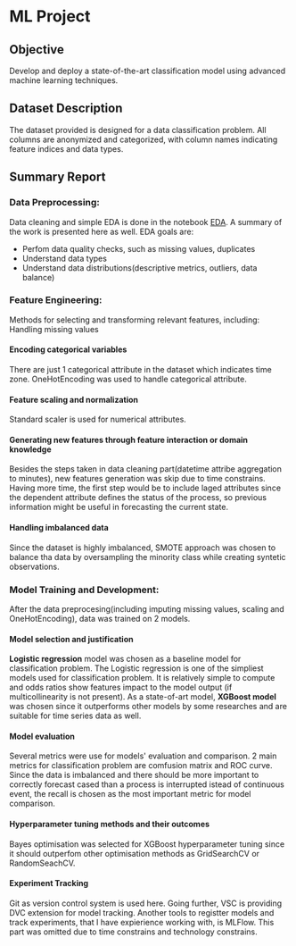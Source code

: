 # ML Project
## Objective
Develop and deploy a state-of-the-art classification model using advanced machine learning techniques.

## Dataset Description
The dataset provided is designed for a data classification problem. All columns are anonymized and categorized, with column names indicating feature indices and data types.

## Summary Report

### Data Preprocessing:
Data cleaning and simple EDA is done in the notebook [EDA](./EDA.ipynb). A summary of the work is presented here as well. 
EDA goals are:
- Perfom data quality checks, such as missing values, duplicates
- Understand data types
- Understand data distributions(descriptive metrics, outliers, data balance)


### Feature Engineering:
Methods for selecting and transforming relevant features, including:
Handling missing values
#### Encoding categorical variables
There are just 1 categorical attribute in the dataset which indicates time zone. OneHotEncoding was used to handle categorical attribute.
#### Feature scaling and normalization
Standard scaler is used for numerical attributes.
#### Generating new features through feature interaction or domain knowledge
Besides the steps taken in data cleaning part(datetime attribe aggregation to minutes), new features generation was skip due to time constrains. Having more time, the first step would be to include laged attributes since the dependent attribute defines the status of the process, so previous information might be useful in forecasting the current state.
#### Handling imbalanced data
Since the dataset is highly imbalanced, SMOTE approach was chosen to balance tha data by oversampling the minority class while creating syntetic observations.
### Model Training and Development:
After the data preprocesing(including imputing missing values, scaling and OneHotEncoding), data was trained on 2 models.
#### Model selection and justification
**Logistic regression** model was chosen as a baseline model for classification problem. The Logistic regression is one of the simpliest models used for classification problem. It is relatively simple to compute and odds ratios show features impact to the model output (if multicollinearity is not present).
As a state-of-art model, **XGBoost model** was chosen since it outperforms other models by some researches and are suitable for time series data as well. 
#### Model evaluation
Several metrics were use for models' evaluation and comparison. 2 main metrics for classification problem are comfusion matrix and ROC curve. Since the data is imbalanced and there should be more important to correctly forecast cased than a process is interrupted istead of continuous event, the recall is chosen as the most important metric for model comparison. 
#### Hyperparameter tuning methods and their outcomes
Bayes optimisation was selected for XGBoost hyperparameter tuning since it should outperfom other optimisation methods as GridSearchCV or RandomSeachCV.

#### Experiment Tracking
Git as version control system is used here. Going further, VSC is providing DVC extension for model tracking. Another tools to registter models and track experiments, that I have expierience working with, is MLFlow. This part was omitted due to time constrains and technology constrains.

